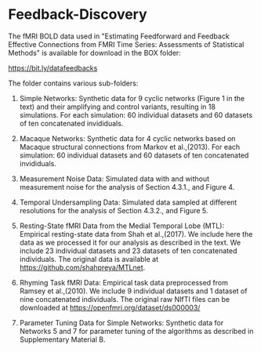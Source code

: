 # Feedback-Discovery

The fMRI BOLD data used in "Estimating Feedforward and Feedback Effective Connections from FMRI Time Series: Assessments of Statistical Methods" is available for download in the BOX folder:

https://bit.ly/datafeedbacks

The folder contains various sub-folders:

1. Simple Networks: Synthetic data for 9 cyclic networks (Figure 1 in the text) and their amplifying and control variants, resulting in 18 simulations. For each simulation: 60 individual datasets and 60 datasets of ten concatenated invididuals. 

2. Macaque Networks: Synthetic data for 4 cyclic networks based on Macaque structural connections from Markov et al.,(2013). For each simulation: 60 individual datasets and 60 datasets of ten concatenated invididuals.

3. Measurement Noise Data: Simulated data with and without measurement noise for the analysis of Section 4.3.1., and Figure 4. 

4. Temporal Undersampling Data: Simulated data sampled at different resolutions for the analysis of Section 4.3.2., and Figure 5.

5. Resting-State fMRI Data from the Medial Temporal Lobe (MTL): Empirical resting-state data from Shah et al.,(2017). We include here the data as we processed it for our analysis as described in the text. We include 23 individual datasets and 23 datasets of ten concatenated individuals. The original data is available at https://github.com/shahpreya/MTLnet.

6. Rhyming Task fMRI Data: Empirical task data preprocessed from Ramsey et al.,(2010). We include 9 individual datasets and 1 dataset of nine concatenated individuals. The original raw NIfTI files can be downloaded at https://openfmri.org/dataset/ds000003/

7. Parameter Tuning Data for Simple Networks: Synthetic data for Networks 5 and 7 for parameter tuning of the algorithms as described in Supplementary Material B.
